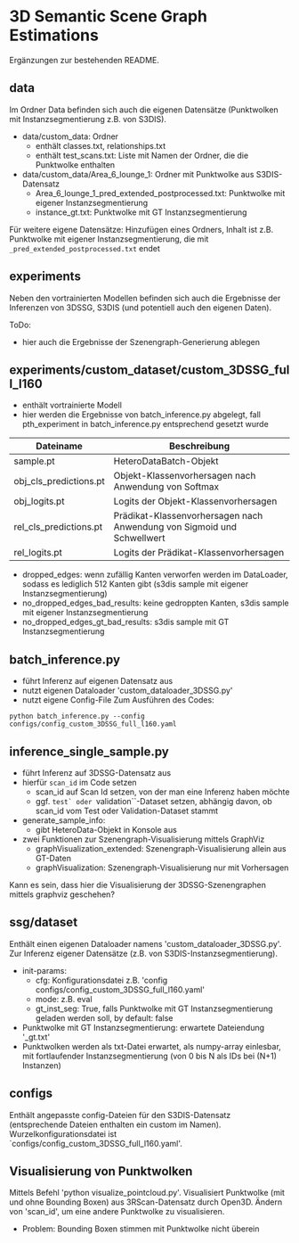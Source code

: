 # 3D Semantic Scene Graph Estimations
Ergänzungen zur bestehenden README.

## data
Im Ordner Data befinden sich auch die eigenen Datensätze (Punktwolken mit Instanzsegmentierung z.B. von S3DIS).
- data/custom_data: Ordner
  - enthält classes.txt, relationships.txt
  - enthält test_scans.txt: Liste mit Namen der Ordner, die die Punktwolke enthalten
- data/custom_data/Area_6_lounge_1: Ordner mit Punktwolke aus S3DIS-Datensatz
  - Area_6_lounge_1_pred_extended_postprocessed.txt: Punktwolke mit eigener Instanzsegmentierung
  - instance_gt.txt: Punktwolke mit GT Instanzsegmentierung

Für weitere eigene Datensätze: Hinzufügen eines Ordners, Inhalt
ist z.B. Punktwolke mit eigener Instanzsegmentierung, die mit
``_pred_extended_postprocessed.txt`` endet

## experiments
Neben den vortrainierten Modellen befinden sich auch die Ergebnisse der Inferenzen
von 3DSSG, S3DIS (und potentiell auch den eigenen Daten).

ToDo:
- hier auch die Ergebnisse der Szenengraph-Generierung ablegen
## experiments/custom_dataset/custom_3DSSG_full_l160
- enthält vortrainierte Modell
- hier werden die Ergebnisse von batch_inference.py abgelegt, 
fall pth_experiment in batch_inference.py entsprechend gesetzt wurde


| Dateiname | Beschreibung |
|----------|----------|
| sample.pt    | HeteroDataBatch-Objekt   | 
| obj_cls_predictions.pt    | Objekt-Klassenvorhersagen nach Anwendung von Softmax   | 
| obj_logits.pt    | Logits der Objekt-Klassenvorhersagen   | 
| rel_cls_predictions.pt    | Prädikat-Klassenvorhersagen nach Anwendung von Sigmoid und Schwellwert   |
| rel_logits.pt    | Logits der Prädikat-Klassenvorhersagen   | 

- dropped_edges: wenn zufällig Kanten verworfen werden im DataLoader, sodass es lediglich 512 Kanten gibt (s3dis sample mit eigener Instanzsegmentierung)
- no_dropped_edges_bad_results: keine gedroppten Kanten, s3dis sample mit eigener Instanzsegmentierung
- no_dropped_edges_gt_bad_results: s3dis sample mit GT Instanzsegmentierung

## batch_inference.py
- führt Inferenz auf eigenen Datensatz aus
- nutzt eigenen Dataloader 'custom_dataloader_3DSSG.py'
- nutzt eigene Config-File
Zum Ausführen des Codes:
```
python batch_inference.py --config configs/config_custom_3DSSG_full_l160.yaml
```

## inference_single_sample.py
- führt Inferenz auf 3DSSG-Datensatz aus
- hierfür ``scan_id`` im Code setzen
  - scan_id auf Scan Id setzen, von der man eine Inferenz haben möchte
  - ggf. ``test` oder ``validation``-Dataset setzen, abhängig davon, ob scan_id vom Test oder Validation-Dataset stammt
- generate_sample_info:
  - gibt HeteroData-Objekt in Konsole aus
- zwei Funktionen zur Szenengraph-Visualisierung mittels GraphViz
  - graphVisualization_extended: Szenengraph-Visualisierung allein aus GT-Daten 
  - graphVisualization: Szenengraph-Visualisierung nur mit Vorhersagen

Kann es sein, dass hier die Visualisierung der 3DSSG-Szenengraphen mittels graphviz geschehen?

## ssg/dataset
Enthält einen eigenen Dataloader namens 'custom_dataloader_3DSSG.py'.
Zur Inferenz eigener Datensätze (z.B. von S3DIS-Instanzsegmentierung). 
- init-params:
  - cfg: Konfigurationsdatei z.B. 'config configs/config_custom_3DSSG_full_l160.yaml'
  - mode: z.B. eval
  - gt_inst_seg: True, falls Punktwolke mit GT Instanzsegmentierung geladen werden soll, by default: false
- Punktwolke mit GT Instanzsegmentierung: erwartete Dateiendung '_gt.txt'
- Punktwolken werden als txt-Datei erwartet, als numpy-array einlesbar,
mit fortlaufender Instanzsegmentierung (von 0 bis N als IDs bei (N+1) Instanzen)


## configs
Enthält angepasste config-Dateien für den S3DIS-Datensatz (entsprechende Dateien enthalten
ein custom im Namen). Wurzelkonfigurationsdatei ist `configs/config_custom_3DSSG_full_l160.yaml'. 

## Visualisierung von Punktwolken
Mittels Befehl 'python visualize_pointcloud.py'. Visualisiert Punktwolke (mit und ohne
Bounding Boxen) aus 3RScan-Datensatz durch Open3D.
Ändern von 'scan_id', um eine andere Punktwolke zu visualisieren.
- Problem: Bounding Boxen stimmen mit Punktwolke nicht überein

